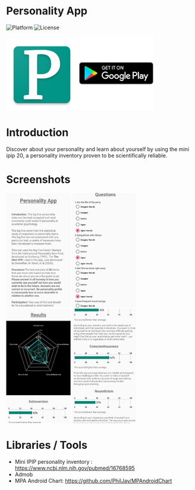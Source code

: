 
# Personality App #

<p float="left">
<img src="https://camo.githubusercontent.com/166f8a4393a23bf0b713c32d2504a6424e076e44/68747470733a2f2f696d672e736869656c64732e696f2f62616467652f706c6174666f726d2d416e64726f69642d677265656e2e737667" alt="Platform" data-canonical-src="https://img.shields.io/badge/platform-Android-green.svg" style="max-width:100%;">

<img src="https://camo.githubusercontent.com/498f19805b2c1326abfd0f122bb670d2929aa987/68747470733a2f2f696d672e736869656c64732e696f2f6769746875622f6c6963656e73652f646179382f72652d6672616d652e737667" alt="License" data-canonical-src="https://img.shields.io/github/license/day8/re-frame.svg" style="max-width:100%;">
<p/>


<p float="left">
  <img src="app/src/main/res/mipmap-xxxhdpi/ic_launcher.png" alt = "alt text">
  <body>
    <a href="https://play.google.com/store/apps/details?id=com.juanma.personality">
    <img src="images/screen4.png" alt = "alt text" height="200" width="200" href="https://play.google.com/store/apps/details?   id=com.juanma.personality">
    <a/>
  </body>
 <p/>


# Introduction #
Discover about your personality and learn about yourself by using the mini ipip 20, a personality inventory proven to be scientifically reliable. 

# Screenshots #

<p float="left">
  <img src="images/screen1.jpg" alt="alt text" width="172.7" height="307.04">
  <img src="images/screen2.jpg" alt="alt text" width="172.7" height="307.04">
  <img src="images/screen3.jpg" alt="alt text" width="172.7" height="307.04">
  <img src="images/screen4.jpg" alt="alt text" width="172.7" height="307.04">
<p/>


# Libraries / Tools #

* Mini IPIP personality inventory : https://www.ncbi.nlm.nih.gov/pubmed/16768595
* Admob
* MPA Android Chart: https://github.com/PhilJay/MPAndroidChart
